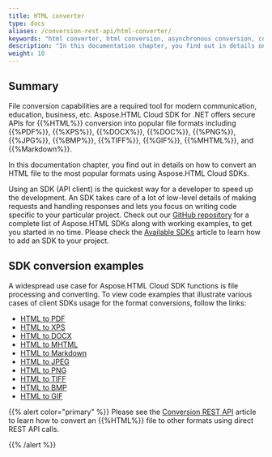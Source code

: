 ```yaml
---
title: HTML converter
type: docs
aliases: /conversion-rest-api/html-converter/
keywords: "html converter, html conversion, asynchronous conversion, conversion SDK, convert HTML to PDF, convert HTML to XPS, convert HTML to DOCX, convert HTML to JPEG, convert HTML to PNG, convert HTML to MHTML, convert HTML to Markdown, Python, PHP, Perl, Android, Swift, C#, Java, Node.js"
description: "In this documentation chapter, you find out in details on how to convert an HTML file to the most popular formats, such as PDF, XPS, DOCX, DOC, PNG, JPG, BMP, TIFF, GIFF, MHTML, and Markdown using Aspose.HTML Cloud SDKs. SDKs are wrappers upon REST API to help developers speed up their development. SDKs are available in Python, PHP, Perl, Android, Swift, C#, Java and more."
weight: 10
---
```


## **Summary**

File conversion capabilities are a required tool for modern communication, education, business, etc. Aspose.HTML Cloud SDK for .NET offers secure APIs for {{%HTML%}} conversion into popular file formats including {{%PDF%}}, {{%XPS%}}, {{%DOCX%}}, {{%DOC%}}, {{%PNG%}}, {{%JPG%}}, {{%BMP%}}, {{%TIFF%}}, {{%GIF%}}, {{%MHTML%}}, and {{%Markdown%}}.

In this documentation chapter, you find out in details on how to convert an HTML file to the most popular formats using Aspose.HTML Cloud SDKs.

Using an SDK (API client) is the quickest way for a developer to speed up the development. An SDK takes care of a lot of low-level details of making requests and handling responses and lets you focus on writing code specific to your particular project. Check out our [GitHub repository](https://github.com/aspose-html-cloud) for a complete list of Aspose.HTML SDKs along with working examples, to get you started in no time. Please check the [Available SDKs](/html/overview/available-sdks/) article to learn how to add an SDK to your project.

## **SDK conversion examples**

A widespread use case for Aspose.HTML Cloud SDK functions is file processing and converting. To view code examples that illustrate various cases of client SDKs usage for the format conversions, follow the links:

 - [HTML to PDF](/html/conversion-api/conversion-sdk-api/html-converter/convert-html-to-pdf/) 
 - [HTML to XPS](/html/conversion-api/conversion-sdk-api/html-converter/convert-html-to-xps/)
 - [HTML to DOCX](/html/conversion-api/conversion-sdk-api/html-converter/convert-html-to-docx/) 
 - [HTML to MHTML](/html/conversion-api/conversion-sdk-api/html-converter/convert-html-to-mhtml/)
 - [HTML to Markdown](/html/conversion-api/conversion-sdk-api/html-converter/covnert-html-to-md/)
 - [HTML to JPEG](/html/conversion-api/conversion-sdk-api/html-converter/convert-html-to-jpeg/) 
 - [HTML to PNG](/html/conversion-api/conversion-sdk-api/html-converter/convert-html-to-png/) 
 - [HTML to TIFF](/html/conversion-api/conversion-sdk-api/html-converter/convert-html-to-tiff/) 
 - [HTML to BMP](/html/conversion-api/conversion-sdk-api/html-converter/convert-html-to-bmp/) 
 - [HTML to GIF](/html/conversion-api/conversion-sdk-api/html-converter/convert-html-to-gif/) 

{{% alert color="primary" %}} 
Please see the [Conversion REST API](/html/conversion-api/conversion-rest-api/) article to learn how to convert an {{%HTML%}} file to other formats using direct REST API calls.

{{% /alert %}} 